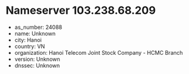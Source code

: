 # Nameserver 103.238.68.209

* as_number: 24088
* name: Unknown
* city: Hanoi
* country: VN
* organization: Hanoi Telecom Joint Stock Company - HCMC Branch
* version: Unknown
* dnssec: Unknown
